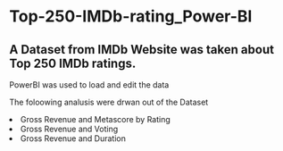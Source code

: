 # Top-250-IMDb-rating_Power-BI
## A Dataset from IMDb Website was taken about Top 250 IMDb ratings.
<p> PowerBI was used to load and edit the data </p>
<p>  The foloowing analusis were drwan out of the Dataset<br>
  <li> Gross Revenue and Metascore by Rating </li>
  <li> Gross Revenue and Voting </li>
  <li> Gross Revenue and Duration </li>
</p>
